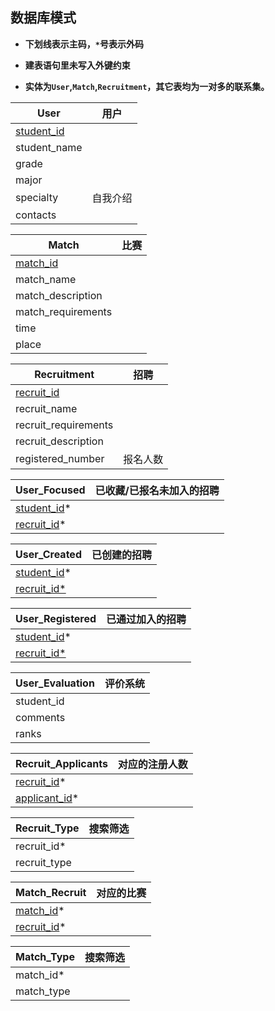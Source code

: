 ## 数据库模式

+ **下划线表示主码，`*`号表示外码**

+ **建表语句里未写入外键约束**

+ **实体为`User`,`Match`,`Recruitment`，其它表均为一对多的联系集。**

| User              |    用户      |
| ----------------- | -------- |
| <u>student_id</u> |          |
| student_name      |          |
| grade             |          |
| major             |          |
| specialty         | 自我介绍 |
| contacts          |          |

| Match              |   比赛   |
| ------------------ | ---- |
| <u>match_id</u>    |      |
| match_name         |      |
| match_description  |      |
| match_requirements |      |
| time               |      |
| place              |      |

| Recruitment          | 招聘     |
| -------------------- | -------- |
| <u>recruit_id</u>    |          |
| recruit_name         |          |
| recruit_requirements |          |
| recruit_description  |          |
| registered_number    | 报名人数 |

| User_Focused       | 已收藏/已报名未加入的招聘 |
| ------------------ | ------------------- |
| <u>student_id</u>* |                     |
| <u>recruit_id</u>* |                     |

| User_Created       | 已创建的招聘 |
| ------------------ | ------------------ |
| <u>student_id</u>* |                    |
| <u>recruit_id*</u> |                    |

| User_Registered    | 已通过加入的招聘 |
| ------------------ | ------ |
| <u>student_id</u>* |        |
| <u>recruit_id*</u> |        |

| User_Evaluation | 评价系统 |
| --------------- | -------- |
| student_id      |          |
| comments        |          |
| ranks           |          |

| Recruit_Applicants   | 对应的注册人数 |
| -------------------- | -------------- |
| <u>recruit_id</u>*   |                |
| <u>applicant_id</u>* |                |

| Recruit_Type |   搜索筛选   |
| ------------ | ---- |
| recruit_id*  |      |
| recruit_type |      |

| Match_Recruit      | 对应的比赛 |
| ------------------ | ---------- |
| <u>match_id</u>*   |            |
| <u>recruit_id</u>* |            |

| Match_Type |   搜索筛选   |
| ---------- | ---- |
| match_id*  |      |
| match_type |      |
